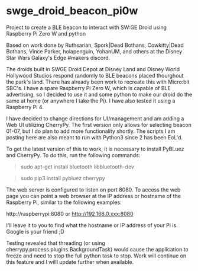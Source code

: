 # swge_droid_beacon_pi0w
Project to create a BLE beacon to interact with SW:GE Droid using Raspberry Pi Zero W and python

Based on work done by Ruthsarian, Spork|Dead Bothans, Cowkitty|Dead Bothans, Vince Parker, holapenguin, YohanUM, and others at the Disney Star Wars Galaxy's Edge #makers discord.

The droids built in SWGE Droid Depot at Disney Land and Disney World Hollywood Studios respond randomly to BLE beacons placed thourghout the park's land.
There has already been work to recreate this with Micro:bit SBC's. I have a spare Raspberry Pi Zero W, which is capable of BLE advertising, so I decided to use it and some python to make our droid do the same at home (or anywhere I take the Pi). I have also tested it using a Raspberry Pi 4.

I have decided to change directions for UI/management and am adding a Web UI utilizing CherryPy. The first version only allows for selecting beacon 01-07, but I do plan to add more functionality shortly. The scripts I am posting here are also meant to run with Python3 since 2 has been EoL'd. 

To get the latest version of this to work, it is necessary to install PyBLuez and CherryPy. To do this, run the following commands:

  > sudo apt-get install bluetooth libbluetooth-dev
  
  > sudo pip3 install pybluez cherrypy

The web server is configured to listen on port 8080. To access the web page you can point a web browser at the IP address or hostname of the Raspberry Pi, similar to the following examples:

  http://raspberrypi:8080
or
  http://192.168.0.xxx:8080
  
  I'll leave it to you to find what the hostname or IP address of your Pi is. Google is your friend ;D
  
Testing revealed that threading (or using cherrypy.process.plugins.BackgroundTask) would cause the application to freeze and need to stop the full python task to stop. Work will continue on this feature and I willl update further when available.
